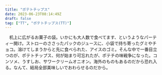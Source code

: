 ```yaml
---
title: "ポテトチップス"
date: 2023-06-23T08:14:49Z
draft: false
tag: ["TT", "ポテトチップス(TT)"]
---
```



　机上に広がるお菓子の袋。いかにも大人数で食べてます、というようなパーティー開け。ストローのささったパックのジュースに、小袋で持ち寄ったグミやチョコ。溶けてしまうからと先に食べられた、アイスのゴミ。そんな中で一番目立つのが、ポテトチップス、何が始まり可忘れたが、ポテチの味戦争になった。コンソメ、うすしお、サワークリームオニオン。海外のものもあるのだから恐れ入る。なんて、結局全部美味しいでおわらせるのだから。